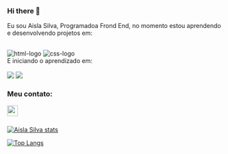 ### Hi there 👋

Eu sou Aisla Silva, Programadoa Frond End, no momento estou aprendendo e desenvolvendo projetos em:

<br>
<img src="https://img.shields.io/badge/HTML5-E34F26?style=for-the-badge&logo=html5&logoColor=white" alt="html-logo"/>
<img src="https://img.shields.io/badge/CSS3-1572B6?style=for-the-badge&logo=css3&logoColor=white" alt="css-logo"/>
<br>
E iniciando o aprendizado em:

<br>
<br>
<img src="https://img.shields.io/badge/JavaScript-F7DF1E?style=for-the-badge&logo=javascript&logoColor=black"/>
<img src="https://img.shields.io/badge/React-20232A?style=for-the-badge&logo=react&logoColor=61DAFB"/>

### Meu contato:

<p>
<a href="https://www.linkedin.com/in/aisla-cristina-silva-746a61218">
<img align="left" alt"LinkedIn" width="25px" src="https://upload.wikimedia.org/wikipedia/commons/thumb/c/ca/LinkedIn_logo_initials.png/600px-LinkedIn_logo_initials.png"/> 
</a>
</p>
<br>
<br>

[![Aisla Silva stats](https://github-readme-stats.vercel.app/api?username=aislasilva)](https://github.com/anuraghazra/github-readme-stats&show_icons=true&theme=neon)

[![Top Langs](https://github-readme-stats.vercel.app/api/top-langs/?username=aislasilva)](https://github.com/anuraghazra/github-readme-stats)

